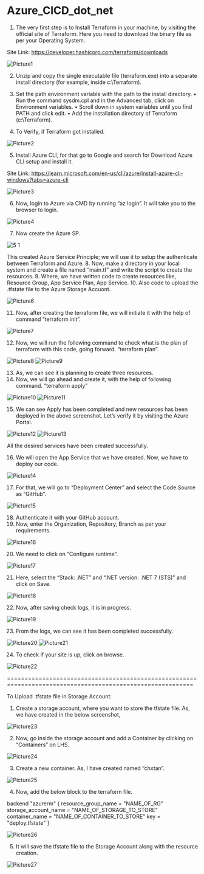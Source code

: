 # Azure_CICD_dot_net
1.	The very first step is to Install Terraform in your machine, by visiting the official site of Terraform. Here you need to download the binary file as per your Operating System.

Site Link: https://developer.hashicorp.com/terraform/downloads
 
![Picture1](https://github.com/chxtan/Azure_CICD_dot_net/assets/58957605/386b0fca-3549-4123-a7c4-05aca85dd15d)

2.	Unzip and copy the single executable file (terraform.exe) into a separate install directory (for example, inside c:\Terraform).

3.	Set the path environment variable with the path to the install directory.
•	Run the command sysdm.cpl and in the Advanced tab, click on Environment variables.
•	Scroll down in system variables until you find PATH and click edit.
•	Add the installation directory of Terraform (c:\Terraform).

4.	To Verify, if Terraform got installed.
 
![Picture2](https://github.com/chxtan/chetan-old/assets/58957605/f18c7af8-187d-4afa-8132-1e9d408a42b7)

5.	Install Azure CLI, for that go to Google and search for Download Azure CLI setup and install it.

Site Link: https://learn.microsoft.com/en-us/cli/azure/install-azure-cli-windows?tabs=azure-cli

 ![Picture3](https://github.com/chxtan/chetan-old/assets/58957605/d35a044a-e04e-4b66-9feb-2d31225ff768)


6.	Now, login to Azure via CMD by running “az login”. It will take you to the browser to login.

 ![Picture4](https://github.com/chxtan/chetan-old/assets/58957605/440f4aa7-11f6-478b-829a-2e8bb2820f94)


7.	Now create the Azure SP.

![5 1](https://github.com/chxtan/chetan-old/assets/58957605/6e406073-bb7d-4f76-bca4-cac85fd460a6)



This created Azure Service Principle; we will use it to setup the authenticate between Terraform and Azure.
8.	Now, make a directory in your local system and create a file named “main.tf” and write the script to create the resources.
9.	Where, we have written code to create resources like, Resource Group, App Service Plan, App Service.
10.	Also code to upload the .tfstate file to the Azure Storage Accuont.

 ![Picture6](https://github.com/chxtan/chetan-old/assets/58957605/30900ac7-6bbc-4a59-83e2-ac345f46f0d4)


11.	Now, after creating the terraform file, we will initiate it with the help of command
“terraform init”.

 ![Picture7](https://github.com/chxtan/chetan-old/assets/58957605/e1d387ad-b678-4922-913e-850a263de76f)


12.	Now, we will run the following command to check what is the plan of terraform with this code, going forward.
“terraform plan”.

 ![Picture8](https://github.com/chxtan/chetan-old/assets/58957605/13e85ed7-cd58-4567-bcdb-f14f166e1a60)
 ![Picture9](https://github.com/chxtan/chetan-old/assets/58957605/9a700b94-14ba-4c9d-bb12-356ee196e966)


13.	As, we can see it is planning to create three resources.
14.	Now, we will go ahead and create it, with the help of following command.
“terraform apply”
 
 ![Picture10](https://github.com/chxtan/chetan-old/assets/58957605/4f412824-6e8e-46f7-bb30-612d4cafcbab)
 ![Picture11](https://github.com/chxtan/chetan-old/assets/58957605/d68286e9-5ad2-49ac-a9ec-457f1eedfef5)

15.	We can see Apply has been completed and new resources has been deployed in the above screenshot. Let’s verify it by visiting the Azure Portal.

 ![Picture12](https://github.com/chxtan/chetan-old/assets/58957605/05b29ce0-cb8e-477a-9e56-4ba81486c0f6)
![Picture13](https://github.com/chxtan/chetan-old/assets/58957605/664e3157-236e-45cd-8bc6-aed4167579c1)

 
All the desired services have been created successfully.

16.	We will open the App Service that we have created. Now, we have to deploy our code.

![Picture14](https://github.com/chxtan/chetan-old/assets/58957605/c40c802b-96da-4422-b3e2-670b28f50d63)

17.	For that, we will go to “Deployment Center” and select the Code Source as “GitHub”. 

 ![Picture15](https://github.com/chxtan/chetan-old/assets/58957605/bcb869fa-2761-4d0a-88e2-0db0a0b91c64)


18.	Authenticate it with your GitHub account.
19.	Now, enter the Organization, Repository, Branch as per your requirements.

 ![Picture16](https://github.com/chxtan/chetan-old/assets/58957605/3320d6d2-aa1d-41c2-aec5-838bceb2289b)


20.	We need to click on “Configure runtime”.

 ![Picture17](https://github.com/chxtan/chetan-old/assets/58957605/17a29b0f-1aaf-47ac-a1b8-98c3618f388d)


21.	Here, select the “Stack: .NET” and “.NET version: .NET 7 (STS)” and click on Save.

 ![Picture18](https://github.com/chxtan/chetan-old/assets/58957605/85fb87ca-fdcf-41d8-af74-2d72fffc9980)


22.	Now, after saving check logs, it is in progress.

 ![Picture19](https://github.com/chxtan/chetan-old/assets/58957605/2020f9e1-16a3-4fe6-9645-5eeb955db400)


23.	From the logs, we can see it has been completed successfully.

![Picture20](https://github.com/chxtan/chetan-old/assets/58957605/9f7ee2d5-a250-45ec-983f-48307b98d701)
![Picture21](https://github.com/chxtan/chetan-old/assets/58957605/07e10d50-aeb2-46d6-90fb-cee0f6924110)


24.	To check if your site is up, click on browse.

 ![Picture22](https://github.com/chxtan/chetan-old/assets/58957605/2090d35e-6628-45a8-bf4f-6671c77f9165)


===========================================================================================================


To Upload .tfstate file in Storage Account:

1.	Create a storage account, where you want to store the tfstate file. As, we have created in the below screenshot,

 ![Picture23](https://github.com/chxtan/chetan-old/assets/58957605/97387751-a498-4fad-956a-f747fc25d25b)


2.	Now, go inside the storage account and add a Container by clicking on “Containers” on LHS.

 ![Picture24](https://github.com/chxtan/chetan-old/assets/58957605/bffc6086-4145-4df9-ab60-7ae86a35ae24)


3.	Create a new container. As, I have created named “chxtan”.

 ![Picture25](https://github.com/chxtan/chetan-old/assets/58957605/a4d5844f-a238-4fe2-9463-edc8a4a5d360)


4.	Now, add the below block to the terraform file.


backend "azurerm" { 
resource_group_name = "NAME_OF_RG" 
storage_account_name = "NAME_OF_STORAGE_TO_STORE" 
container_name = "NAME_OF_CONTAINER_TO_STORE" 
key = "deploy.tfstate" 
}

 ![Picture26](https://github.com/chxtan/chetan-old/assets/58957605/5d825b63-8960-45df-b229-50685e1b4ae3)


5.	It will save the tfstate file to the Storage Account along with the resource creation.

![Picture27](https://github.com/chxtan/chetan-old/assets/58957605/e6dad45c-aa95-4466-8543-e6e583f4c631)


